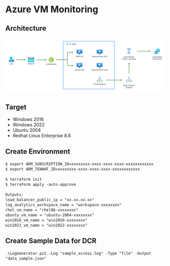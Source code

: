 # Azure VM Monitoring

## Architecture
![img](./docs/architecture.png)

## Target
- Windows 2016
- Windows 2022
- Ubuntu 2004
- Redhat Linux Enterprise 8.6

## Create Environment
```
$ export ARM_SUBSCRIPTION_ID=xxxxxxxx-xxxx-xxxx-xxxx-xxxxxxxxxxxx
$ export ARM_TENANT_ID=xxxxxxxx-xxxx-xxxx-xxxx-xxxxxxxxxxxx

$ terraform init
$ terraform apply -auto-approve

Outputs:
load_balancer_public_ip = "xx.xx.xx.xx"
log_analytics_workspace_name = "workspace-xxxxxxxx"
rhel_vm_name = "rhel86-xxxxxxxx"
ubuntu_vm_name = "ubuntu-2004-xxxxxxxx"
win2016_vm_name = "win2016-xxxxxxxx"
win2022_vm_name = "win2022-xxxxxxxx"
```

## Create Sample Data for DCR
```
.\LogGenerator.ps1 -Log "sample_access.log" -Type "file" -Output "data_sample.json"
```